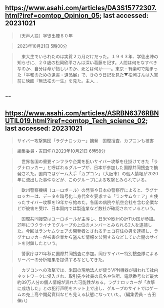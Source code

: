 ## https://www.asahi.com/articles/DA3S15772307.html?iref=comtop_Opinion_05; last accessed: 20231021

> （天声人語）学徒出陣８０年

> 2023年10月21日 5時00分

>　東大生でいられたのは実質２カ月だけだった。１９４３年、学徒出陣の知らせに、２０歳の松岡欣平さんは深い葛藤を記す。人間は何をなすべきなのか、自分は命が惜しいのか、死とは何か――。東京・有楽町で始まった「平和のための遺書・遺品展」で、きのう日記を見た▼松岡さんは入営前に映画『無法松の一生』を見た。主人…

## --

## https://www.asahi.com/articles/ASRBN6376RBNUTIL019.html?iref=comtop_Tech_science_02; last accessed: 20231021

> サイバー攻撃集団「ラグナロッカー」摘発　国際捜査、カプコンも被害

> 編集委員・吉田伸八2023年10月21日 6時58分

>　世界各国の重要インフラや企業を狙いサイバー攻撃を仕掛けてきた「ラグナロッカー」と呼ばれるグループが、日本が参加した国際共同捜査で摘発された。国内ではゲーム大手「カプコン」（大阪市）の個人情報が2020年に流出した事件などが、このグループによる攻撃とみられている。

>　欧州警察機構（ユーロポール）の発表や日本の警察庁によると、ラグナロッカーは、データを暗号化し身代金を要求する「ランサムウェア」を使ったサイバー攻撃を19年から始めた。各国の病院や航空会社を含む企業などが被害を受け、日本国内では製造業など数社が確認されているという。

>　国際共同捜査はユーロポールが主導し、日米や欧州の計11カ国が参加。21年にウクライナでグループの上位のメンバーとみられる2人を逮捕した。今回はランサムウェアの開発者とされるチェコ在住の男を逮捕し、ラグナロッカーが被害企業から盗んだ情報を公開するなどしていた闇のサイトを封鎖したという。

>　警察庁は21年秋に国際共同捜査に参加。同庁サイバー特別捜査隊によるサーバーの分析結果を提供するなどしてきた。

>　カプコンへの攻撃では、米国の現地法人が使うVPN機器が狙われて社内ネットワークに侵入され、取引先や社員の氏名や住所、電話番号など最大約39万人分の個人情報が漏れた可能性がある。ラグナロッカーが「攻撃に成功した」との犯行声明をネット上で出し、グループのサイトではゲームの売上高や開発資料なども見える状態になっていた。（編集委員・吉田伸八）

